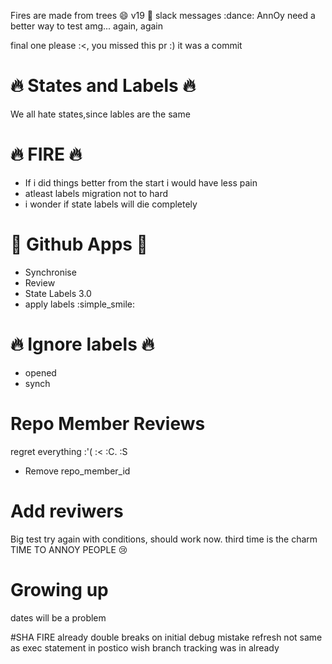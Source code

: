 Fires are made from trees :smile: v19 :tada: slack messages :dance: AnnOy need a better way to test amg... again, again

final one please :<, you missed this pr :) it was a commit

# :fire: States and Labels :fire:

We all hate states,since lables are the same

# :fire: FIRE :fire:

- If i did things better from the start i would have less pain
- atleast labels migration not to hard
- i wonder if state labels will die completely

# :palm_tree:  Github Apps :palm_tree:
 - Synchronise
 - Review
 - State Labels 3.0
 - apply labels :simple_smile:


# :fire: Ignore labels :fire:
 - opened
 - synch

 # Repo Member Reviews
 regret everything :'(     :<    :C.  :S
 - Remove repo_member_id


 # Add reviwers
 Big test try again
 with conditions, should work now. third time is the charm
 TIME TO ANNOY PEOPLE :cry:


# Growing up
dates will be a problem

#SHA FIRE
already double
breaks on initial
debug mistake refresh not same as exec statement in postico
wish branch tracking was in already
